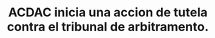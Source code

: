 ---
layout: post
title:  ACDAC inicia una accion de tutela contra el tribunal de arbitramento.
image: /public/acdac.jpg
timeline-date: Octubre 2 de 2017
---